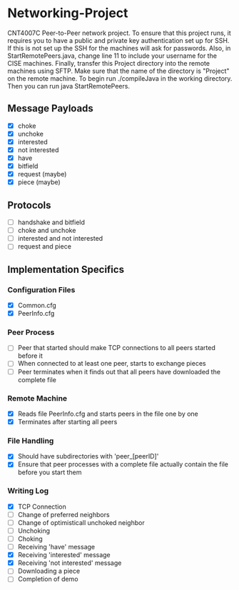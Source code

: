 # Networking-Project

CNT4007C Peer-to-Peer network project. 
To ensure that this project runs, it requires you to have a public and private key 
authentication set up for SSH. If this is not set up the SSH for the machines will 
ask for passwords. Also, in StartRemotePeers.java, change line 11 to include your 
username for the CISE machines. Finally, transfer this Project directory into the 
remote machines using SFTP. Make sure that the name of the directory is "Project"
on the remote machine. To begin run ./compileJava in the working directory. 
Then you can run java StartRemotePeers.

## Message Payloads
- [x] choke 
- [x] unchoke
- [x] interested
- [x] not interested
- [x] have
- [x] bitfield
- [x] request (maybe)
- [x] piece (maybe)

## Protocols
- [ ] handshake and bitfield
- [ ] choke and unchoke
- [ ] interested and not interested
- [ ] request and piece

## Implementation Specifics
### Configuration Files
- [x] Common.cfg
- [x] PeerInfo.cfg

### Peer Process
- [ ] Peer that started should make TCP connections to all peers started before it
- [ ] When connected to at least one peer, starts to exchange pieces
- [ ] Peer terminates when it finds out that all peers have downloaded the complete file

### Remote Machine 
- [x] Reads file PeerInfo.cfg and starts peers in the file one by one
- [x] Terminates after starting all peers

### File Handling
- [x] Should have subdirectories with 'peer_[peerID]'
- [x] Ensure that peer processes with a complete file actually contain the file before you start them

### Writing Log
- [X] TCP Connection
- [ ] Change of preferred neighbors
- [ ] Change of optimisticall unchoked neighbor
- [ ] Unchoking
- [ ] Choking
- [ ] Receiving 'have' message
- [X] Receiving 'interested' message
- [X] Receiving 'not interested' message
- [ ] Downloading a piece
- [ ] Completion of demo
